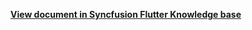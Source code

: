 **[View document in Syncfusion Flutter Knowledge base](https://www.syncfusion.com/kb/11466/how-to-load-the-json-data-offline-for-the-flutter-event-calendar-sfcalendar-appointments)**

